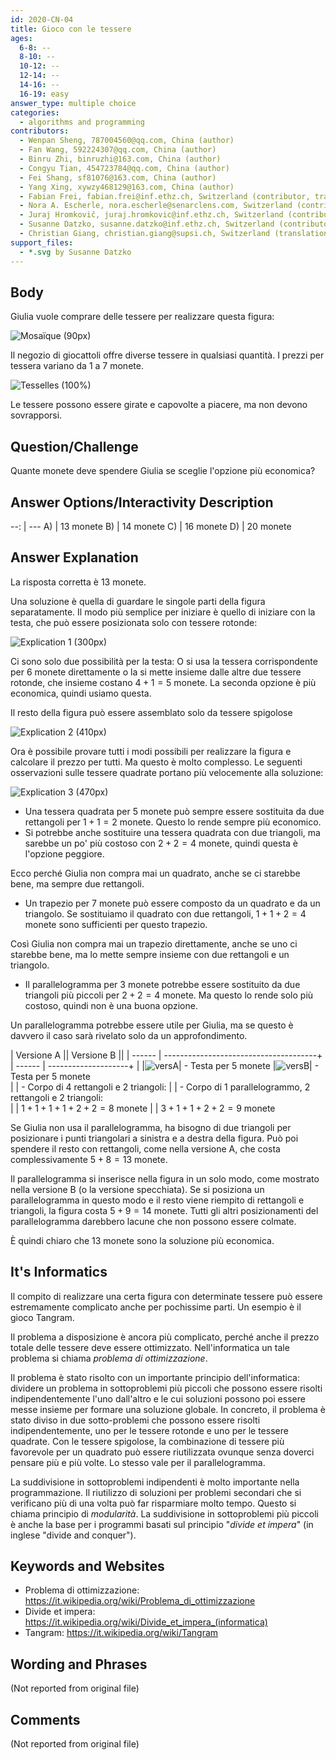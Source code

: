```yaml
---
id: 2020-CN-04
title: Gioco con le tessere
ages:
  6-8: --
  8-10: --
  10-12: --
  12-14: --
  14-16: --
  16-19: easy
answer_type: multiple choice
categories:
  - algorithms and programming
contributors:
  - Wenpan Sheng, 787004560@qq.com, China (author)
  - Fan Wang, 592224307@qq.com, China (author)
  - Binru Zhi, binruzhi@163.com, China (author)
  - Congyu Tian, 454723784@qq.com, China (author)
  - Fei Shang, sf81076@163.com, China (author)
  - Yang Xing, xywzy468129@163.com, China (author)
  - Fabian Frei, fabian.frei@inf.ethz.ch, Switzerland (contributor, translation from English into German)
  - Nora A. Escherle, nora.escherle@senarclens.com, Switzerland (contributor)
  - Juraj Hromkovič, juraj.hromkovic@inf.ethz.ch, Switzerland (contributor)
  - Susanne Datzko, susanne.datzko@inf.ethz.ch, Switzerland (contributor, graphics)
  - Christian Giang, christian.giang@supsi.ch, Switzerland (translation from German into Italian)
support_files:
  - *.svg by Susanne Datzko
---
```



## Body

Giulia vuole comprare delle tessere per realizzare questa figura:

![](graphics/2020-CN-04_taskbody1-compatible.svg "Mosaïque (90px)")

Il negozio di giocattoli offre diverse tessere in qualsiasi quantità. I prezzi per tessera variano da 1 a 7 monete.

![](graphics/2020-CN-04_taskbody2-compatible.svg "Tesselles (100%)")

Le tessere possono essere girate e capovolte a piacere, ma non devono sovrapporsi.


## Question/Challenge

Quante monete deve spendere Giulia se sceglie l'opzione più economica?


## Answer Options/Interactivity Description

 --: | ---
  A) | 13 monete
  B) | 14 monete 
  C) | 16 monete 
  D) | 20 monete 


## Answer Explanation

La risposta corretta è 13 monete.

Una soluzione è quella di guardare le singole parti della figura separatamente. Il modo più semplice per iniziare è quello di iniziare con la testa, che può essere posizionata solo con tessere rotonde: 

![](graphics/2020-CN-04_explanation1.svg "Explication 1 (300px)")

Ci sono solo due possibilità per la testa: O si usa la tessera corrispondente per 6 monete direttamente o la si mette insieme dalle altre due tessere rotonde, che insieme costano $4 + 1 = 5$ monete. La seconda opzione è più economica, quindi usiamo questa.

Il resto della figura può essere assemblato solo da tessere spigolose 

![](graphics/2020-CN-04_explanation2.svg "Explication 2 (410px)")

Ora è possibile provare tutti i modi possibili per realizzare la figura e calcolare il prezzo per tutti. Ma questo è molto complesso. Le seguenti osservazioni sulle tessere quadrate portano più velocemente alla soluzione: 

![](graphics/2020-CN-04_explanation3.svg "Explication 3 (470px)")

 - Una tessera quadrata per 5 monete può sempre essere sostituita da due rettangoli per $1 + 1 = 2$ monete. Questo lo rende sempre più economico. 
 - Si potrebbe anche sostituire una tessera quadrata con due triangoli, ma sarebbe un po' più costoso con $2 + 2 = 4$ monete, quindi questa è l'opzione peggiore. 

Ecco perché Giulia non compra mai un quadrato, anche se ci starebbe bene, ma sempre due rettangoli.
 - Un trapezio per 7 monete può essere composto da un quadrato e da un triangolo. Se sostituiamo il quadrato con due rettangoli, $1 + 1 + 2 = 4$ monete sono sufficienti per questo trapezio.

Così Giulia non compra mai un trapezio direttamente, anche se uno ci starebbe bene, ma lo mette sempre insieme con due rettangoli e un triangolo.
 - Il parallelogramma per 3 monete potrebbe essere sostituito da due triangoli più piccoli per $2 + 2 = 4$ monete. Ma questo lo rende solo più costoso, quindi non è una buona opzione.

Un parallelogramma potrebbe essere utile per Giulia, ma se questo è davvero il caso sarà rivelato solo da un approfondimento.

| Versione A                                      || Versione B                    ||
| ------ | --------------------------------------+ | ------ | --------------------+ |
|![versA]|  - Testa per 5 monete                   |![versB]|  - Testa per 5 monete \
|        |  - Corpo di 4 rettangoli e 2 triangoli: |        |  - Corpo di 1 parallelogrammo, 2 rettangoli e 2 triangoli: \
|        | $1 + 1 + 1 + 1 + 2 + 2 = 8$ monete      |        | $3 + 1 + 1 + 2 + 2 = 9$ monete

[versA]: graphics/2020-CN-04_explanation4.svg "Version A (80px)"
[versB]: graphics/2020-CN-04_explanation5.svg "Version B (80px)"

Se Giulia non usa il parallelogramma, ha bisogno di due triangoli per posizionare i punti triangolari a sinistra e a destra della figura. Può poi spendere il resto con rettangoli, come nella versione A, che costa complessivamente $5 + 8 = 13$ monete.

Il parallelogramma si inserisce nella figura in un solo modo, come mostrato nella versione B (o la versione specchiata). Se si posiziona un parallelogramma in questo modo e il resto viene riempito di rettangoli e triangoli, la figura costa $5 + 9 = 14$ monete. Tutti gli altri posizionamenti del parallelogramma darebbero lacune che non possono essere colmate.

È quindi chiaro che 13 monete sono la soluzione più economica. 


## It's Informatics

Il compito di realizzare una certa figura con determinate tessere può essere estremamente complicato anche per pochissime parti. Un esempio è il gioco Tangram.

Il problema a disposizione è ancora più complicato, perché anche il prezzo totale delle tessere deve essere ottimizzato. Nell'informatica un tale problema si chiama _problema di ottimizzazione_.

Il problema è stato risolto con un importante principio dell'informatica: dividere un problema in sottoproblemi più piccoli che possono essere risolti indipendentemente l'uno dall'altro e le cui soluzioni possono poi essere messe insieme per formare una soluzione globale. In concreto, il problema è stato diviso in due sotto-problemi che possono essere risolti indipendentemente, uno per le tessere rotonde e uno per le tessere quadrate. Con le tessere spigolose, la combinazione di tessere più favorevole per un quadrato può essere riutilizzata ovunque senza doverci pensare più e più volte. Lo stesso vale per il parallelogramma. 

La suddivisione in sottoproblemi indipendenti è molto importante nella programmazione. Il riutilizzo di soluzioni per problemi secondari che si verificano più di una volta può far risparmiare molto tempo. Questo si chiama principio di _modularità_. La suddivisione in sottoproblemi più piccoli è anche la base per i programmi basati sul principio "_divide et impera_" (in inglese "divide and conquer"). 


## Keywords and Websites

 - Problema di ottimizzazione: https://it.wikipedia.org/wiki/Problema_di_ottimizzazione 
- Divide et impera: https://it.wikipedia.org/wiki/Divide_et_impera_(informatica)
- Tangram: https://it.wikipedia.org/wiki/Tangram 


## Wording and Phrases

(Not reported from original file)


## Comments

(Not reported from original file)
